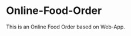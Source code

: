# Online-Food-Order

This is an Online Food Order based on Web-App.












































































































